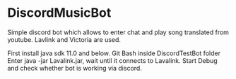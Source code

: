 # DiscordMusicBot
Simple discord bot which allows to enter chat and play song translated from youtube. Lavlink and Victoria are used.

First install java sdk 11.0 and below.
Git Bash inside DiscordTestBot folder
Enter java -jar Lavalink.jar, wait until it connects to Lavalink.
Start Debug and check whether bot is working via discord.
